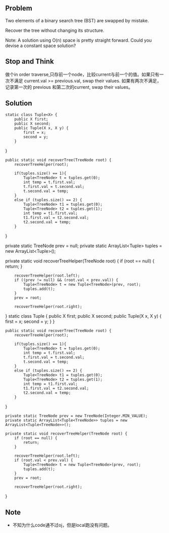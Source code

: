 ## Problem


Two elements of a binary search tree (BST) are swapped by mistake.

Recover the tree without changing its structure.

Note:
A solution using O(n) space is pretty straight forward. Could you devise a constant space solution?

## Stop and Think

做个in order traverse,只存前一个node，比较current与前一个的值。如果只有一次不满足 current.val >= previous.val, swap their values. 如果有两次不满足，记录第一次的 previous 和第二次的current, swap their values。

## Solution


	static class Tuple<X> {
   		public X first;
   		public X second;
   		public Tuple(X x, X y) {
   			first = x;
   			second = y;
   		}
   }

    public static void recoverTree(TreeNode root) {
    	recoverTreeHelper(root);

    	if(tuples.size() == 1){
    		Tuple<TreeNode> t = tuples.get(0);
    		int temp = t.first.val;
    		t.first.val = t.second.val;
    		t.second.val = temp;
    	}
    	else if (tuples.size() == 2) {
    		Tuple<TreeNode> t1 = tuples.get(0);
    		Tuple<TreeNode> t2 = tuples.get(1);
    		int temp = t1.first.val;
    		t1.first.val = t2.second.val;
    		t2.second.val = temp;
    	}
   }

   private static TreeNode prev = null;
   private static ArrayList<Tuple<TreeNode>> tuples = new ArrayList<Tuple<TreeNode>>();

   private static void recoverTreeHelper(TreeNode root) {
   		if (root == null) {
   			return;
   		}

   		recoverTreeHelper(root.left);
   		if ((prev != null) && (root.val < prev.val)) {
   			Tuple<TreeNode> t = new Tuple<TreeNode>(prev, root);
   			tuples.add(t);
   		}
   		prev = root;

		recoverTreeHelper(root.right);
   }
	static class Tuple<X> {
   		public X first;
   		public X second;
   		public Tuple(X x, X y) {
   			first = x;
   			second = y;
   		}
   }

    public static void recoverTree(TreeNode root) {
    	recoverTreeHelper(root);

    	if(tuples.size() == 1){
    		Tuple<TreeNode> t = tuples.get(0);
    		int temp = t.first.val;
    		t.first.val = t.second.val;
    		t.second.val = temp;
    	}
    	else if (tuples.size() == 2) {
    		Tuple<TreeNode> t1 = tuples.get(0);
    		Tuple<TreeNode> t2 = tuples.get(1);
    		int temp = t1.first.val;
    		t1.first.val = t2.second.val;
    		t2.second.val = temp;
    	}
   }

    private static TreeNode prev = new TreeNode(Integer.MIN_VALUE);
    private static ArrayList<Tuple<TreeNode>> tuples = new ArrayList<Tuple<TreeNode>>();

    private static void recoverTreeHelper(TreeNode root) {
   		if (root == null) {
   			return;
   		}

   		recoverTreeHelper(root.left);
   		if (root.val < prev.val) {
   			Tuple<TreeNode> t = new Tuple<TreeNode>(prev, root);
   			tuples.add(t);
   		}
   		prev = root;

		recoverTreeHelper(root.right);
   }

## Note 

- 不知为什么code通不过oj，但是local跑没有问题。